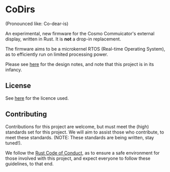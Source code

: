 CoDirs
=======

(Pronounced like: Co-dear-is)

An experimental, new firmware for the Cosmo Commuicator's external display,
written in Rust. It is **not** a drop-in replacement.

The firmware aims to be a microkernel RTOS (Real-time Operating System), as to
efficiently run on limited processing power.

Please see [here][design_notes] for the design notes, and note that
this project is in its infancy.

## License

See [here](/LICENSE) for the licence used.

## Contributing

Contributions for this project are welcome, but must meet the (high) standards
set for this project. We will aim to assist those who contribute, to meet these
standards. (NOTE: These standards are being written, stay tuned!).

We follow the [Rust Code of Conduct][coc], as to ensure a safe environment for
those involved with this project, and expect everyone to follow these
guidelines, to that end.

[design_notes]: /DESIGN_NOTES.md
[coc]: https://www.rust-lang.org/policies/code-of-conduct

